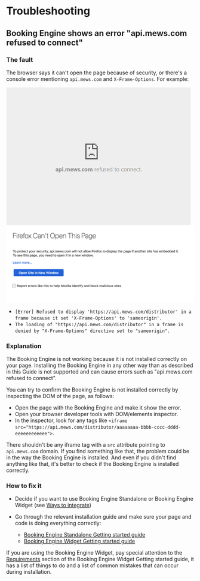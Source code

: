 # Troubleshooting

## Booking Engine shows an error "api.mews.com refused to connect"

### The fault

The browser says it can't open the page because of security, or there's a console error mentioning `api.mews.com` and `X-Frame-Options`.
For example:

![api.mews.com refused error Google Chrome](../.gitbook/assets/api-mews-com-refused-connect-chrome.png)
![api.mews.com refused error Mozilla Firefox](../.gitbook/assets/api-mews-com-refused-connect-firefox.png)

- `[Error] Refused to display 'https://api.mews.com/distributor' in a frame because it set 'X-Frame-Options' to 'sameorigin'.`
- `The loading of "https://api.mews.com/distributor" in a frame is denied by "X-Frame-Options" directive set to "sameorigin".`

### Explanation

The Booking Engine is not working because it is not installed correctly on your page.
Installing the Booking Engine in any other way than as described in this Guide is not supported and can cause errors such as "api.mews.com refused to connect".

You can try to confirm the Booking Engine is not installed correctly by inspecting the DOM of the page, as follows:

- Open the page with the Booking Engine and make it show the error.
- Open your browser developer tools with DOM/elements inspector.
- In the inspector, look for any tags like `<iframe src="https://api.mews.com/distributor/aaaaaaaa-bbbb-cccc-dddd-eeeeeeeeeeee">`.

There shouldn't be any iframe tag with a `src` attribute pointing to `api.mews.com` domain.
If you find something like that, the problem could be in the way the Booking Engine is installed. And even if you didn't find anything like that, it's better to check if the Booking Engine is installed correctly.

### How to fix it

* Decide if you want to use Booking Engine Standalone or Booking Engine Widget (see [Ways to integrate](../FAQ/ways-to-integrate.md))

* Go through the relevant installation guide and make sure your page and code is doing everything correctly:
	* [Booking Engine Standalone Getting started guide](../booking-engine-standalone/getting-started.md)
	* [Booking Engine Widget Getting started guide](getting-started.md)

If you are using the Booking Engine Widget, pay special attention to the [Requirements](getting-started.md#requirements) section of the Booking Engine Widget Getting started guide, it has a list of things to do and a list of common mistakes that can occur during installation.

